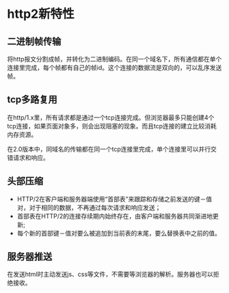 # http2新特性

## 二进制帧传输
将http报文分割成帧，并转化为二进制编码。在同一个域名下，所有通信都在单个连接里完成，每个帧都有自己的帧id。这个连接的数据流是双向的，可以乱序发送帧。

## tcp多路复用
在http/1.x里，所有请求都是通过一个tcp连接完成。但浏览器最多只能创建4个tcp连接，如果页面对象多，则会出现阻塞的现象。而且tcp连接的建立比较消耗内存资源。

在2.0版本中，同域名的传输都在同一个tcp连接里完成，单个连接里可以并行交错请求和响应。

## 头部压缩
- HTTP/2在客户端和服务器端使用“首部表”来跟踪和存储之前发送的键－值对，对于相同的数据，不再通过每次请求和响应发送；
- 首部表在HTTP/2的连接存续期内始终存在，由客户端和服务器共同渐进地更新;
- 每个新的首部键－值对要么被追加到当前表的末尾，要么替换表中之前的值。

## 服务器推送
在发送html时主动发送js、css等文件，不需要等浏览器的解析。服务器也可以拒绝接收。